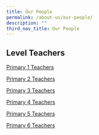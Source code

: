 ```yaml
---
title: Our People
permalink: /about-us/our-people/
description: ""
third_nav_title: Our People
---
```

Level Teachers
--------------

  

[Primary 1 Teachers](/about-us/our-people/primary-1-teachers)

[Primary 2 Teachers](/about-us/our-people/primary-2-teachers)[  
](https://palmviewpri.moe.edu.sg/about-us/our-people/primary-2-teachers)

  

[Primary 3 Teachers](https://palmviewpri.moe.edu.sg/about-us/our-people/primary-3-teachers)[  
](https://palmviewpri.moe.edu.sg/about-us/our-people/primary-3-teachers)

  

[Primary 4 Teachers](https://palmviewpri.moe.edu.sg/about-us/our-people/primary-4-teachers)[  
](https://palmviewpri.moe.edu.sg/about-us/our-people/primary-4-teachers)

  

[Primary 5 Teachers](https://palmviewpri.moe.edu.sg/about-us/our-people/primary-5-teachers)[  
](https://palmviewpri.moe.edu.sg/about-us/our-people/primary-5-teachers)

  

[Primary 6 Teachers](https://palmviewpri.moe.edu.sg/about-us/our-people/primary-6-teachers)